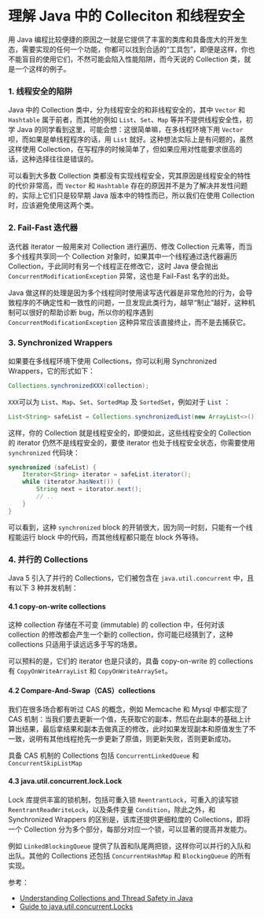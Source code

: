 # 理解 Java 中的 Colleciton 和线程安全

用 Java 编程比较便捷的原因之一就是它提供了丰富的类库和具备庞大的开发生态，需要实现的任何一个功能，你都可以找到合适的“工具包”，即便是这样，你也不能盲目的使用它们，不然可能会陷入性能陷阱，而今天说的 Collection 类，就是一个这样的例子。

### 1. 线程安全的陷阱

Java 中的 Collection 类中，分为线程安全的和非线程安全的，其中 `Vector` 和 `Hashtable` 属于前者，而其他的例如 `List`、`Set`、`Map` 等并不提供线程安全性，初学 Java 的同学看到这里，可能会想：这很简单嘛，在多线程环境下用 `Vector` 呗，而如果是单线程程序的话，用 `List` 就好。这种想法实际上是有问题的，虽然这样使用 Collection，在写程序的时候简单了，但如果应用对性能要求很高的话，这种选择往往是错误的。

可以看到大多数 Collection 类都没有实现线程安全，究其原因是线程安全的特性的代价非常高，而 `Vector` 和 `Hashtable` 存在的原因并不是为了解决并发性问题的，实际上它们只是较早期 Java 版本中的特性而已，所以我们在使用 Collection 时，应该避免使用这两个类。

### 2. Fail-Fast 迭代器

迭代器 iterator 一般用来对 Collection 进行遍历、修改 Collection 元素等，而当多个线程共享同一个 Collection 对象时，如果其中一个线程通过迭代器遍历 Collection，于此同时有另一个线程正在修改它，这时 Java 便会抛出 `ConcurrentModificationException` 异常，这也是 Fail-Fast 名字的出处。

Java 做这样的处理是因为多个线程同时使用读写迭代器是非常危险的行为，会导致程序的不确定性和一致性的问题，一旦发现此类行为，越早“制止”越好，这种机制可以很好的帮助诊断 bug，所以你的程序遇到 `ConcurrentModificationException` 这种异常应该直接终止，而不是去捕获它。

### 3. Synchronized Wrappers

如果要在多线程环境下使用 Collections，你可以利用 Synchronized Wrappers，它的形式如下：

```java
Collections.synchronizedXXX(collection);
```

`XXX`可以为 `List`、`Map`、`Set`、`SortedMap` 及 `SortedSet`，例如对于 `List` ：

```java
List<String> safeList = Collections.synchronizedList(new ArrayList<>());
```

这样，你的 Collection 就是线程安全的，即便如此，这些线程安全的 Collection 的 iterator 仍然不是线程安全的，要使 iterator 也处于线程安全状态，你需要使用 `synchronized` 代码块：

```java
synchronized (safeList) {
	Iterator<String> iterator = safeList.iterator();
    while (iterator.hasNext()) {
        String next = itorator.next();
        // ..
    }
}
```

可以看到，这种 `synchronized` block 的开销很大，因为同一时刻，只能有一个线程能运行 block 中的代码，而其他线程都只能在 block 外等待。

### 4. 并行的 Collections

Java 5 引入了并行的 Collections，它们被包含在 `java.util.concurrent` 中，且有以下 3 种并发机制：

#### 4.1 copy-on-write collections

这种 collection 存储在不可变 (immutable) 的 collection 中，任何对该 collection 的修改都会产生一个新的 collection，你可能已经猜到了，这种 collections 只适用于读远远多于写的场景。

可以预料的是，它们的 iterator 也是只读的，具备 copy-on-write 的 collections 有 `CopyOnWriteArrayList` 和 `CopyOnWriteArraySet`。

#### 4.2 Compare-And-Swap（CAS）collections

我们在很多场合都有听过 CAS 的概念，例如 Memcache 和 Mysql 中都实现了 CAS 机制：当我们要去更新一个值，先获取它的副本，然后在此副本的基础上计算出结果，最后拿结果和副本去做真正的修改，此时如果发现副本和原值发生了不一致，说明有其他线程抢先一步更新了原值，则更新失败，否则更新成功。

具备 CAS 机制的 Collections 包括 `ConcurrentLinkedQueue` 和 `ConcurrentSkipListMap`

#### 4.3 java.util.concurrent.lock.Lock

Lock 库提供丰富的锁机制，包括可重入锁 `ReentrantLock`，可重入的读写锁 `ReentrantReadWriteLock`，以及条件变量 `Condition`，除此之外，和 Synchronized Wrappers 的区别是，该库还提供更细粒度的 Collections，即将一个 Collection 分为多个部分，每部分对应一个锁，可以显著的提高并发能力。

例如 `LinkedBlockingQueue` 提供了队首和队尾两把锁，这样你可以并行的入队和出队。其他的 Collections 还包括 `ConcurrentHashMap` 和 `BlockingQueue` 的所有实现。



参考：

* [Understanding Collections and Thread Safety in Java](https://www.codejava.net/java-core/collections/understanding-collections-and-thread-safety-in-java)
* [Guide to java.util.concurrent.Locks](https://www.baeldung.com/java-concurrent-locks)

